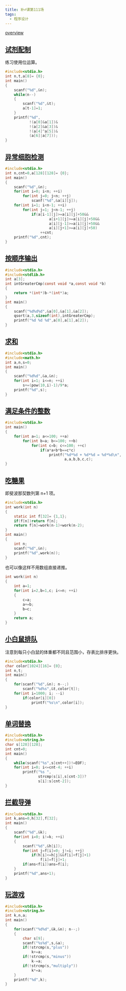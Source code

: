 ```yaml
---
title: 补♂课第111场
tags:
  - 程序设计
---
```


[overview](https://vjudge.net/contest/205941#overview)

## [试剂配制](https://vjudge.net/problem/OpenJ_Bailian-2936)

练习使用位运算。

```c
#include<stdio.h>
int n,t,a[8]= {0};
int main()
{
    scanf("%d",&n);
    while(n--)
    {
        scanf("%d",&t);
        a[t-1]=1;
    }
    printf("%d",
           !(a[0]&a[1])&
           !(a[2]&a[3])&
           !(a[4]^a[5])&
           (a[6]|a[7]));
}
```

## [异常细胞检测](https://vjudge.net/problem/OpenJ_Bailian-2937)

```c
#include<stdio.h>
int n,cnt=0,a[128][128]= {0};
int main()
{
    scanf("%d",&n);
    for(int i=0; i<n; ++i)
        for(int j=0; j<n; ++j)
            scanf("%d",&a[i][j]);
    for(int i=1; i<n-1; ++i)
        for(int j=1; j<n-1; ++j)
            if(a[i-1][j]>=a[i][j]+50&&
                    a[i+1][j]>=a[i][j]+50&&
                    a[i][j-1]>=a[i][j]+50&&
                    a[i][j+1]>=a[i][j]+50)
                ++cnt;
    printf("%d",cnt);
}
```

## [按顺序输出](https://vjudge.net/problem/OpenJ_Bailian-2938)

```c
#include<stdio.h>
#include<stdlib.h>
int a[3];
int intGreaterCmp(const void *a,const void *b)
{
    return *(int*)b-*(int*)a;
}
int main()
{
    scanf("%d%d%d",&a[0],&a[1],&a[2]);
    qsort(a,3,sizeof(int),intGreaterCmp);
    printf("%d %d %d",a[0],a[1],a[2]);
}
```

## [求和](https://vjudge.net/problem/OpenJ_Bailian-2940)

```c
#include<stdio.h>
#include<math.h>
int a,n,s=0;
int main()
{
    scanf("%d%d",&a,&n);
    for(int i=1; i<=n; ++i)
        s+=(pow(10,i)-1)/9*a;
    printf("%d",s);
}
```

## [满足条件的整数](https://vjudge.net/problem/OpenJ_Bailian-2941)

```c
#include<stdio.h>
int main()
{
    for(int a=1; a<=100; ++a)
        for(int b=a; b<=100; ++b)
            for(int c=b; c<=100; ++c)
                if(a*a+b*b==c*c)
                    printf("%d*%d + %d*%d = %d*%d\n",
                           a,a,b,b,c,c);
}
```

## [吃糖果](https://vjudge.net/problem/OpenJ_Bailian-2942)

即斐波那契数列第 n+1 项。

```c
#include<stdio.h>
int work(int n)
{
    static int f[32]= {1,1};
    if(f[n])return f[n];
    return f[n]=work(n-1)+work(n-2);
}
int main()
{
    int n;
    scanf("%d",&n);
    printf("%d",work(n));
}
```

也可以像这样不用数组直接递推。

```c
int work(int n)
{
    int a=1;
    for(int i=2,b=1,c; i<=n; ++i)
    {
        c=a;
        a+=b;
        b=c;
    }
    return a;
}
```

## [小白鼠排队](https://vjudge.net/problem/OpenJ_Bailian-2943)

注意到每只小白鼠的体重都不同且范围小，存表比排序更快。

```c
#include<stdio.h>
char color[1024][16]= {0};
int n,t;
int main()
{
    for(scanf("%d",&n); n--;)
        scanf("%d%s",&t,color[t]);
    for(int i=1000; i; --i)
        if(color[i][0])
            printf("%s\n",color[i]);
}
```

## [单词替换](https://vjudge.net/problem/OpenJ_Bailian-2944)

```c
#include<stdio.h>
#include<string.h>
char s[128][128];
int cnt=0;
int main()
{
    while(scanf("%s",s[cnt++])!=EOF);
    for(int i=0; i<=cnt-4; ++i)
        printf("%s ",
               strcmp(s[i],s[cnt-3])?
               s[i]:s[cnt-2]);
}
```

## [拦截导弹](https://vjudge.net/problem/OpenJ_Bailian-2945)

```c
#include<stdio.h>
int k,ans=0,h[32],f[32];
int main()
{
    scanf("%d",&k);
    for(int i=0; i!=k; ++i)
    {
        scanf("%d",&h[i]);
        for(int j=f[i]=0; j!=i; ++j)
            if(h[i]<=h[j]&&f[i]<f[j]+1)
                f[i]=f[j]+1;
        if(ans<f[i])ans=f[i];
    }
    printf("%d",ans+1);
}
```

## [玩游戏](https://vjudge.net/problem/OpenJ_Bailian-2946)

```c
#include<stdio.h>
#include<string.h>
int k,n,a;
int main()
{
    for(scanf("%d%d",&k,&n); n--;)
    {
        char s[9];
        scanf("%s%d",s,&a);
        if(!strcmp(s,"plus"))
            k+=a;
        if(!strcmp(s,"minus"))
            k-=a;
        if(!strcmp(s,"multiply"))
            k*=a;
    }
    printf("%d",k);
}
```
